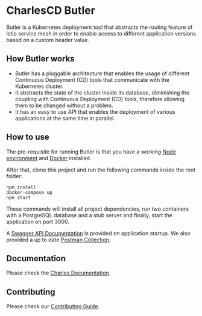 # CharlesCD Butler

Butler is a Kubernetes deployment tool that abstracts the routing feature of Istio service mesh in order to enable access to different application versions based on a custom header value.

## How Butler works

* Butler has a pluggable architecture that enables the usage of different Continuous Deployment (CD) tools that communicate with the Kubernetes cluster.
* It abstracts the state of the cluster inside its database, diminishing the coupling with Continuous Deployment (CD) tools, therefore allowing them to be changed without a problem.
* It has an easy to use API that enables the deployment of various applications at the same time in parallel.

## How to use

The pre-requisite for running Butler is that you have a working [Node environment] and [Docker] installed.

After that, clone this project and run the following commands inside the root folder:

```
npm install
docker-compose up
npm start
```

These commands will install all project dependencies, run two containers with a PostgreSQL database and a stub server and finally, start the application on port 3000.

A [Swagger API Documentation] is provided on application startup. We also provided a up to date [Postman Collection].

## Documentation

Please check the [Charles Documentation].

## Contributing

Please check our [Contributing Guide].

[Charles Documentation]: https://docs.charlescd.io/
[Node environment]: https://nodejs.org/en/
[Docker]: https://docs.docker.com/get-docker/
[Swagger API Documentation]: http://localhost:3000/api/swagger
[Postman Collection]: src/app/resources/postman/Darwin_Deploy.postman_collection.json
[Contributing Guide]: https://github.com/ZupIT/charlescd/blob/master/CONTRIBUTING.md
